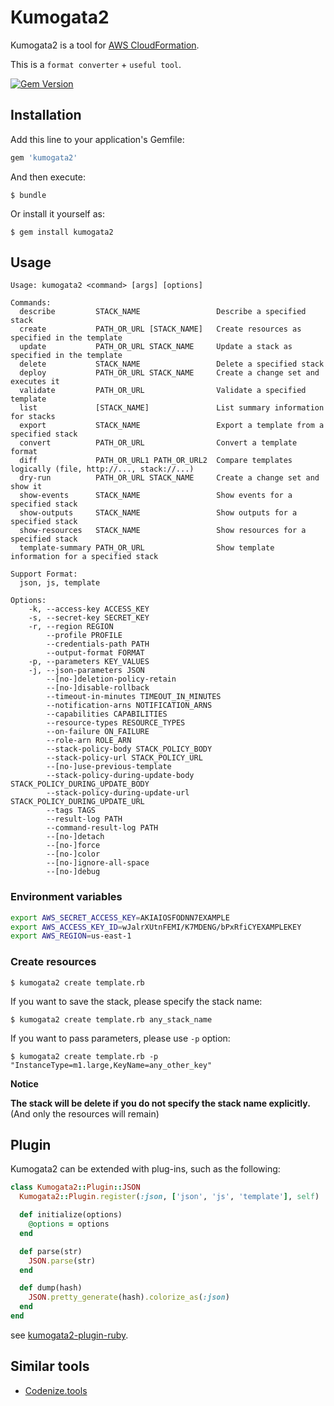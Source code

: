 # Kumogata2

Kumogata2 is a tool for [AWS CloudFormation](https://aws.amazon.com/cloudformation/).

This is a `format converter` + `useful tool`.

[![Gem Version](https://badge.fury.io/rb/kumogata2.png?201406152020)](http://badge.fury.io/rb/kumogata2)

## Installation

Add this line to your application's Gemfile:

```ruby
gem 'kumogata2'
```

And then execute:

    $ bundle

Or install it yourself as:

    $ gem install kumogata2

## Usage

```
Usage: kumogata2 <command> [args] [options]

Commands:
  describe         STACK_NAME                 Describe a specified stack
  create           PATH_OR_URL [STACK_NAME]   Create resources as specified in the template
  update           PATH_OR_URL STACK_NAME     Update a stack as specified in the template
  delete           STACK_NAME                 Delete a specified stack
  deploy           PATH_OR_URL STACK_NAME     Create a change set and executes it
  validate         PATH_OR_URL                Validate a specified template
  list             [STACK_NAME]               List summary information for stacks
  export           STACK_NAME                 Export a template from a specified stack
  convert          PATH_OR_URL                Convert a template format
  diff             PATH_OR_URL1 PATH_OR_URL2  Compare templates logically (file, http://..., stack://...)
  dry-run          PATH_OR_URL STACK_NAME     Create a change set and show it
  show-events      STACK_NAME                 Show events for a specified stack
  show-outputs     STACK_NAME                 Show outputs for a specified stack
  show-resources   STACK_NAME                 Show resources for a specified stack
  template-summary PATH_OR_URL                Show template information for a specified stack

Support Format:
  json, js, template

Options:
    -k, --access-key ACCESS_KEY
    -s, --secret-key SECRET_KEY
    -r, --region REGION
        --profile PROFILE
        --credentials-path PATH
        --output-format FORMAT
    -p, --parameters KEY_VALUES
    -j, --json-parameters JSON
        --[no-]deletion-policy-retain
        --[no-]disable-rollback
        --timeout-in-minutes TIMEOUT_IN_MINUTES
        --notification-arns NOTIFICATION_ARNS
        --capabilities CAPABILITIES
        --resource-types RESOURCE_TYPES
        --on-failure ON_FAILURE
        --role-arn ROLE_ARN
        --stack-policy-body STACK_POLICY_BODY
        --stack-policy-url STACK_POLICY_URL
        --[no-]use-previous-template
        --stack-policy-during-update-body STACK_POLICY_DURING_UPDATE_BODY
        --stack-policy-during-update-url STACK_POLICY_DURING_UPDATE_URL
        --tags TAGS
        --result-log PATH
        --command-result-log PATH
        --[no-]detach
        --[no-]force
        --[no-]color
        --[no-]ignore-all-space
        --[no-]debug
```

### Environment variables

```sh
export AWS_SECRET_ACCESS_KEY=AKIAIOSFODNN7EXAMPLE
export AWS_ACCESS_KEY_ID=wJalrXUtnFEMI/K7MDENG/bPxRfiCYEXAMPLEKEY
export AWS_REGION=us-east-1
```

### Create resources

    $ kumogata2 create template.rb

If you want to save the stack, please specify the stack name:

    $ kumogata2 create template.rb any_stack_name

If you want to pass parameters, please use `-p` option:

    $ kumogata2 create template.rb -p "InstanceType=m1.large,KeyName=any_other_key"


**Notice**

**The stack will be delete if you do not specify the stack name explicitly.**
(And only the resources will remain)

## Plugin

Kumogata2 can be extended with plug-ins, such as the following:

```ruby
class Kumogata2::Plugin::JSON
  Kumogata2::Plugin.register(:json, ['json', 'js', 'template'], self)

  def initialize(options)
    @options = options
  end

  def parse(str)
    JSON.parse(str)
  end

  def dump(hash)
    JSON.pretty_generate(hash).colorize_as(:json)
  end
end
```

see [kumogata2-plugin-ruby](https://github.com/winebarrel/kumogata2-plugin-ruby).

## Similar tools
* [Codenize.tools](http://codenize.tools/)

